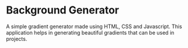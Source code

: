 # Background Generator

A simple gradient generator made using HTML, CSS and Javascript.
This application helps in generating beautiful gradients that can be used in projects.
